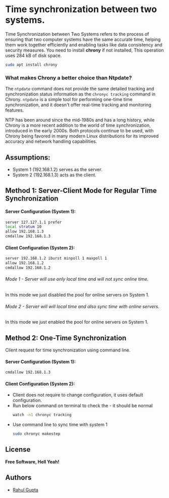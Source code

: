 # Time synchronization between two systems. 
Time Synchronization between Two Systems refers to the process of ensuring that two computer systems have the same accurate time, helping them work together efficiently and enabling tasks like data consistency and security measures.
You need to install **chrony** if not installed, This operation uses 284 kB of disk space.
```sh
sudo apt install chrony
```
### What makes Chrony a better choice than Ntpdate?
The `ntpdate` command does not provide the same detailed tracking and synchronization status information as the `chronyc tracking` command in Chrony. `ntpdate` is a simple tool for performing one-time time synchronization, and it doesn't offer real-time tracking and monitoring features.

 NTP has been around since the mid-1980s and has a long history, while Chrony is a more recent addition to the world of time synchronization, introduced in the early 2000s. Both protocols continue to be used, with Chrony being favored in many modern Linux distributions for its improved accuracy and network handling capabilities.
## Assumptions:
- System 1 (192.168.1.2) serves as the server.
- System 2 (192.168.1.3) acts as the client.

## Method 1: Server-Client Mode for Regular Time Synchronization
#### Server Configuration (System 1):
```sh
server 127.127.1.1 prefer
local stratum 10
allow 192.168.1.3
cmdallow 192.168.1.3
```

#### Client Configuration (System 2):
```sh
server 192.168.1.2 iburst minpoll 1 maxpoll 1
allow 192.168.1.2
cmdallow 192.168.1.2
```

###### Mode 1 - Server will use only local time and will not sync online time.
In this mode we just disabled the pool for online servers on System 1.

###### Mode 2 - Server will will local time and also sync time with online servers.
In this mode we just enabled the pool for online servers on System 1.

## Method 2: One-Time Synchronization
Client request for time synchronization using command line.

#### Server Configuration (System 1):
```sh
cmdallow 192.168.1.3
```
#### Client Configuration (System 2):
- Client does not require to change configuration, it uses default configuration.
- Run below command on terminal to check the <Leap status>- it should be normal
    ```sh
    watch -n1 chronyc tracking
    ```
- Use command line to sync time with system 1
    ```sh
    sudo chronyc makestep
    ```

## License
**Free Software, Hell Yeah!**

## Authors
- [Rahul Gupta](https://github.com/rahulelex)